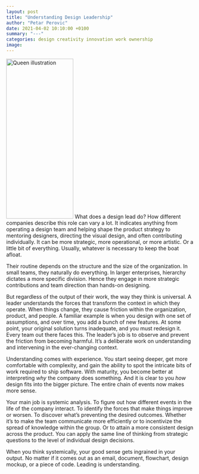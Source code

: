 ```yaml
---
layout: post
title: "Understanding Design Leadership"
author: "Petar Perovic"
date: 2021-04-02 10:10:00 +0100
summary: "---"
categories: design creativity innovation work ownership
image:
---
```


<img class="fr ml4 nt3 nr5" width="180" height="429" src="{% link /assets/leadership-queen.jpg %}" alt="Queen illustration">
What does a design lead do? How different companies describe this role can vary a lot. It indicates anything from operating a design team and helping shape the product strategy to mentoring designers, directing the visual design, and often contributing individually. It can be more strategic, more operational, or more artistic. Or a little bit of everything. Usually, whatever is necessary to keep the boat afloat.

Their routine depends on the structure and the size of the organization. In small teams, they naturally do everything. In larger enterprises, hierarchy dictates a more specific division. Hence they engage in more strategic contributions and team direction than hands-on designing.

But regardless of the output of their work, the way they think is universal. A leader understands the forces that transform the context in which they operate. When things change, they cause friction within the organization, product, and people. A familiar example is when you design with one set of assumptions, and over time, you add a bunch of new features. At some point, your original solution turns inadequate, and you must redesign it. Every team out there faces this. The leader’s job is to observe and prevent the friction from becoming harmful. It’s a deliberate work on understanding and intervening in the ever-changing context.

Understanding comes with experience. You start seeing deeper, get more comfortable with complexity, and gain the ability to spot the intricate bits of work required to ship software. With maturity, you become better at interpreting _why_ the company does something. And it is clear to you _how_ design fits into the bigger picture. The entire chain of events now makes more sense.

Your main job is systemic analysis. To figure out how different events in the life of the company interact. To identify the forces that make things improve or worsen. To discover what’s preventing the desired outcomes. Whether it’s to make the team communicate more efficiently or to incentivize the spread of knowledge within the group. Or to attain a more consistent design across the product. You can apply the same line of thinking from strategic questions to the level of individual design decisions.

When you think systemically, your good sense gets ingrained in your output. No matter if it comes out as an email, document, flowchart, design mockup, or a piece of code. Leading is understanding.